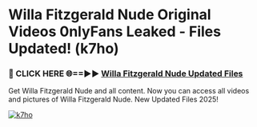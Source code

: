 # Willa Fitzgerald Nude Original Videos 0nlyFans Leaked - Files Updated! (k7ho)

<h3>🔴 CLICK HERE 🌐==►► <a href="https://tinyurl.com/5h6xmrr3" rel="nofollow">Willa Fitzgerald Nude Updated Files</a></h3>

Get Willa Fitzgerald Nude and all content. Now you can access all videos and pictures of Willa Fitzgerald Nude. New Updated Files 2025!

[![k7ho](https://i.imgur.com/KVD873Z.gif)](https://tinyurl.com/5h6xmrr3)
